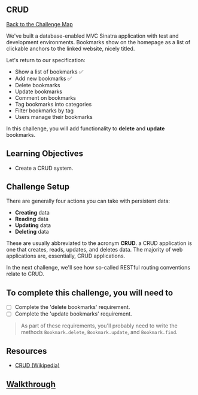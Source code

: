 ## CRUD

[Back to the Challenge Map](00_challenge_map.md)

We've built a database-enabled MVC Sinatra application with test and development environments. Bookmarks show on the homepage as a list of clickable anchors to the linked website, nicely titled.

Let's return to our specification:

* Show a list of bookmarks :white_check_mark:
* Add new bookmarks :white_check_mark:
* Delete bookmarks
* Update bookmarks
* Comment on bookmarks
* Tag bookmarks into categories
* Filter bookmarks by tag
* Users manage their bookmarks

In this challenge, you will add functionality to **delete** and **update** bookmarks.

## Learning Objectives

* Create a CRUD system.

## Challenge Setup

There are generally four actions you can take with persistent data:

- **Creating** data
- **Reading** data
- **Updating** data
- **Deleting** data

These are usually abbreviated to the acronym **CRUD**. a CRUD application is one that creates, reads, updates, and deletes data. The majority of web applications are, essentially, CRUD applications.

In the next challenge, we'll see how so-called RESTful routing conventions relate to CRUD.

## To complete this challenge, you will need to

- [ ] Complete the 'delete bookmarks' requirement.
- [ ] Complete the 'update bookmarks' requirement.

> As part of these requirements, you'll probably need to write the methods `Bookmark.delete`, `Bookmark.update`, and `Bookmark.find`.

## Resources

* [CRUD (Wikipedia)](https://en.wikipedia.org/wiki/Create,_read,_update_and_delete)

## [Walkthrough](walkthroughs/11.md)
